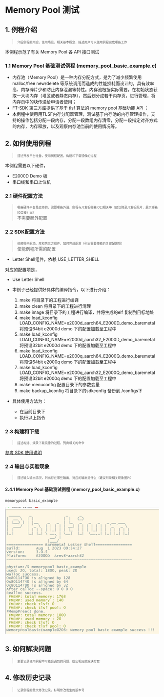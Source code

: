 # Memory Pool 测试

## 1. 例程介绍

><font size="1">介绍例程的用途，使用场景，相关基本概念，描述用户可以使用例程完成哪些工作</font><br />

本例程示范了有关 Memory Pool 各 API 接口测试

### 1.1 Memory Pool 基础测试例程 (memory_pool_basic_example.c)
- 内存池（Memory Pool）是一种内存分配方式，是为了减少频繁使用 malloc/free new/delete 等系统调用而造成的性能损耗而设计的，具有效率高、内存碎片少和防止内存泄漏等特性。内存池根据实际需要，在初始状态获取一大块内存（堆区或者静态内存），然后划分成若干内存页，进行管理，将内存页中的块传递给申请者使用；
- FT-SDK 第三方库提供了基于 tlsf 算法的 memory pool 基础功能 API ；
- 本例程中使用用TLSF内存分配器管理，测试基于内存池的内存管理操作，支持的操作包括分配一段内存，分配一段数组内存清零，分配一段指定对齐方式的内存，内存释放，以及观察内存池当前的使用情况等。

## 2. 如何使用例程

><font size="1">描述开发平台准备，使用例程配置，构建和下载镜像的过程</font><br />

本例程需要以下硬件，

- E2000D Demo 板
- 串口线和串口上位机

### 2.1 硬件配置方法

><font size="1">哪些硬件平台是支持的，需要哪些外设，例程与开发板哪些IO口相关等（建议附录开发板照片，展示哪些IO口被引出）</font><br />
不需要额外配置

### 2.2 SDK配置方法

><font size="1">依赖哪些驱动、库和第三方组件，如何完成配置（列出需要使能的关键配置项）</font><br />
使能例程所需的配置
- Letter Shell组件，依赖 USE_LETTER_SHELL

对应的配置项是，
- Use Letter Shell

- 本例子已经提供好具体的编译指令，以下进行介绍：
    1. make 将目录下的工程进行编译
    2. make clean 将目录下的工程进行清理
    3. make image 将目录下的工程进行编译，并将生成的elf 复制到目标地址
    4. make load_kconfig LOAD_CONFIG_NAME=e2000d_aarch64_E2000D_demo_baremetal 将预设64bit e2000d demo 下的配置加载至工程中
    5. make load_kconfig LOAD_CONFIG_NAME=e2000d_aarch32_E2000D_demo_baremetal 将预设32bit e2000d demo 下的配置加载至工程中
    6. make load_kconfig LOAD_CONFIG_NAME=e2000q_aarch64_E2000Q_demo_baremetal 将预设64bit e2000q demo 下的配置加载至工程中
    7. make load_kconfig LOAD_CONFIG_NAME=e2000q_aarch32_E2000Q_demo_baremetal 将预设32bit e2000q demo 下的配置加载至工程中
    8. make menuconfig 配置目录下的参数变量
    9. make backup_kconfig 将目录下的sdkconfig 备份到./configs下

- 具体使用方法为：
    - 在当前目录下
    - 执行以上指令

### 2.3 构建和下载

><font size="1">描述构建、烧录下载镜像的过程，列出相关的命令</font><br />

[参考 SDK 使用说明](https://gitee.com/phytium_embedded/phytium-standalone-sdk/blob/release/doc/reference/usr/usage.md)

### 2.4 输出与实验现象

><font size="1">描述输入输出情况，列出存在哪些输出，对应的输出是什么（建议附录相关现象图片）</font><br />

#### 2.4.1 Memory Pool 基础测试例程 (memory_pool_basic_example.c)
```
memorypool basic_example
```
![basic_example_result](./fig/basic_example_result.png)

## 3. 如何解决问题

><font size="1">主要记录使用例程中可能会遇到的问题，给出相应的解决方案</font><br />

## 4. 修改历史记录

><font size="1">记录例程的重大修改记录，标明修改发生的版本号 </font><br />



